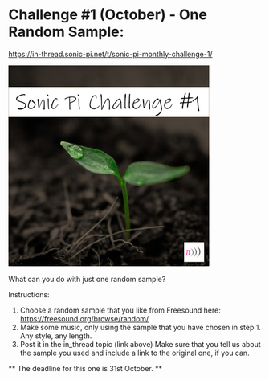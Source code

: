 # Challenge #1 (October) - One Random Sample:
https://in-thread.sonic-pi.net/t/sonic-pi-monthly-challenge-1/

![alt text](https://raw.githubusercontent.com/binarysweets/sonic-pi-monthly-challenge/main/challenge-1/challenge-image.jpg "Challenge Image")

What can you do with just one random sample?

Instructions:

1. Choose a random sample that you like from Freesound here: https://freesound.org/browse/random/
2. Make some music, only using the sample that you have chosen in step 1. Any style, any length.
3. Post it in the in_thread topic (link above)
Make sure that you tell us about the sample you used and include a link to the original one, if you can.

** The deadline for this one is 31st October. **
